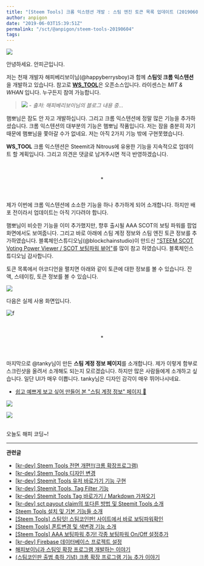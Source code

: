 ```yaml
---
title: "[Steem Tools] 크롬 익스텐션 개발 : 스팀 엔진 토큰 목록 업데이트 (20190604)"
author: anpigon
date: "2019-06-03T15:39:51Z"
permalink: "/sct/@anpigon/steem-tools-20190604"
tags:
---
```

![](https://files.steempeak.com/file/steempeak/anpigon/Ypetdjr5-E18489E185B3E1848FE185B3E18485E185B5E186ABE18489E185A3E186BA202019-06-032023.17.22.png)

안녕하세요. 안피곤입니다.

저는 천재 개발자 해피베리보이님(&#64;&#104;appyberrysbo&#121;)과 함께 **스팀잇 크롬 익스텐션**을 개발하고 있습니다. 참고로 [**WS_TOOL**](https://github.com/HappyBerrysBoy/WS_TOOL)은  오픈소스입니다. 라이센스는 *MIT & WHAN* 입니다. 누구든지 참여 가능합니다. 

> ![](https://files.steempeak.com/file/steempeak/anpigon/RtZCOoQN-E18489E185B3E1848FE185B3E18485E185B5E186ABE18489E185A3E186BA202019-06-032023.48.00.png)
> *\- 출처: 해피베리보이님의 블로그 내용 중...*

햄뽀님은 잠도 안 자고 개발하십니다. 그리고 크롬 익스텐션에 정말 많은 기능을 추가하셨습니다. 크롬 익스텐션의 대부분의 기능은 햄뽀님 작품입니다. 저는 잠을 충분히 자기 때문에 햄뽀님을 쫓아갈 수가 없네요. 저는 아직 2가지 기능 밖에 구현못했습니다.

**WS_TOOL** 크롬 익스텐션은 Steemit과 Nitrous에 유용한 기능을 지속적으로 업데이트 할 계획입니다. 그리고 의견은 댓글로 남겨주시면 적극 반영하겠습니다.

<br>
<br><center>*</center><br>
<br>

제가 이번에 크롬 익스텐션에 소소한 기능을 하나 추가하게 되어 소개합니다. 하지만 배포 전이라서 업데이트는 아직 기다려야 합니다. 

햄뽀님이 비슷한 기능을 이미 추가했지만, 향후 출시될 AAA SCOT의 보팅 파워를 팝업 화면에서도 보여줍니다. 그리고 바로 아래에 스팀 계정 정보와 스팀 엔진 토큰 정보를 추가하였습니다. 블록체인스튜디오님(&#64;&#98;lockchainstudio)이 만드신 ["STEEM SCOT Voting Power Viewer / SCOT 보팅파워 뷰어"](https://economicstudio.github.io/vp/)를 많이 참고 하였습니다. 블록체인스튜디오님 감사합니다.

토큰 목록에서 아코디언을 펼치면 아래와 같이 토큰에 대한 정보를 볼 수 있습니다. 잔액, 스테이킹, 토큰 정보를 볼 수 있습니다.

![](https://cdn.steemitimages.com/300x0/https://files.steempeak.com/file/steempeak/anpigon/jUF3zBf9-E18489E185B3E1848FE185B3E18485E185B5E186ABE18489E185A3E186BA202019-06-032023.22.53.png)

다음은 실제 사용 화면입니다.

![f](https://files.steempeak.com/file/steempeak/anpigon/omTHpn4D-2019-06-042000-03-37.2019-06-042000_13_02.gif)

<br>
<br><center>*</center><br>
<br>

마지막으로 &#64;&#116;anky님이 만든 **스팀 계정 정보 페이지**를 소개합니다. 제가 이렇게 함부로 스크린샷을 올려서 소개해도 되는지 모르겠습니다. 하지만 많은 사람들에게 소개하고 싶습니다. 일단 UI가 매우 이쁩니다. &#116;anky님은 디자인 감각이 매우 뛰어나시네요.
- [쉽고 예쁘게 보고 싶어 만들어 본 "스팀 계정 정보" 페이지 🥰](https://steemit.com/sct/@tank.sct/5g34co)

![](https://cdn.steemitimages.com/DQmSB5NqbgRocJxDBNZsEK9z9khiTtZRHWt2rnPavkABJRJ/％E1％84％89％E1％85％B3％E1％84％8F％E1％85％B3％E1％84％85％E1％85％B5％E1％86％AB％E1％84％89％E1％85％A3％E1％86％BA％202019-06-04％2000.17.04.png)

![](https://files.steempeak.com/file/steempeak/anpigon/GPN9tFmC-E18489E185B3E1848FE185B3E18485E185B5E186ABE18489E185A3E186BA202019-06-042000.17.20.png)

<br>
오늘도 해피 코딩~!

---

**관련글**

- [[kr-dev] Steem Tools 전면 개편!!(크롬 확장프로그램)](https://steemit.com/kr-dev/@happyberrysboy/kr-dev-steem-tools)
- [[kr-dev] Steem Tools 디자인 변경](https://steemit.com/kr-dev/@happyberrysboy/2qkzl4-kr-dev-steem-tools)
- [[kr-dev] Steemit Tools 유저 바로가기 기능 구현](https://steemit.com/kr-dev/@happyberrysboy/kr-dev-steemit-tools)
- [[kr-dev] Steemit Tools, Tag Filter 기능](https://steemit.com/kr-dev/@happyberrysboy/kr-dev-steemit-tools-tag-filter)
- [[kr-dev] Steemit Tools Tag 바로가기 / Markdown 가져오기](https://steemit.com/kr-dev/@happyberrysboy/kr-dev-steemit-tools-tag-markdown)
- [[kr-dev] sct payout claim의 또다른 방법 및 Steemit Tools 소개](https://steemit.com/sct/@happyberrysboy/kr-dev-sct-payout-claim-steemit-tools)
- [Steem Tools 설치 및 기본 기능들 소개](https://steemit.com/sct/@happyberrysboy/steem-tools)
- [[Steem Tools] 스팀잇! 스팀코인판! 사이트에서 바로 보팅파워확인](https://steemit.com/sct/@happyberrysboy/26qyu3-steem-tools)
- [[Steem Tools] 폰트변경 및 색변경 기능 소개](https://steemit.com/sct/@happyberrysboy/3uhczo-steem-tools)
- [[Steem Tools] AAA 보팅파워 추가! 각종 보팅파워 On/Off 설정추가](https://steemit.com/sct/@happyberrysboy/steem-tools-aaa-on-off)
- [[kr-dev] Firebase 데이터베이스 프로젝트 설정](https://steemit.com/whan/@happyberrysboy/kr-dev-firebase)
- [해피보이님과 스팀잇 확장 프로그램 개발하는 이야기](https://steemit.com/whan/@anpigon/4wsyo2)
- [(스팀코인판 출범 축하 기념) 크롬 확장 프로그램 기능 추가 이야기](https://steemit.com/sct/@anpigon/4gusrb)



